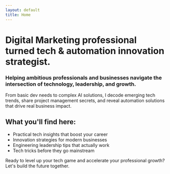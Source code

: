 ```yaml
---
layout: default
title: Home
---
```


# Digital Marketing professional turned tech & automation innovation strategist.

### Helping ambitious professionals and businesses navigate the intersection of technology, leadership, and growth.

From basic dev needs to complex AI solutions, I decode emerging tech trends, share project management secrets, and reveal automation solutions that drive real business impact.

## What you'll find here:

<ul class="checklist">
    <li>Practical tech insights that boost your career</li>
    <li>Innovation strategies for modern businesses</li>
    <li>Engineering leadership tips that actually work</li>
    <li>Tech tricks before they go mainstream</li>
</ul>

Ready to level up your tech game and accelerate your professional growth? Let's build the future together.
